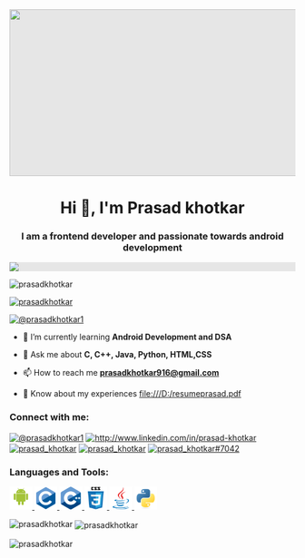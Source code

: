 <img style="display: block;-webkit-user-select: none;margin: auto;cursor: zoom-in;background-color: hsl(0, 0%, 90%);" src="file:///C:/Users/Hp/Downloads/app-development-banner_33099-1720.webp" width="981" height="294">
<h1 align="center">Hi 👋, I'm Prasad khotkar</h1>
<h3 align="center">I am a frontend developer and passionate towards android development</h3>
<img style="display: block;-webkit-user-select: none;margin: auto;background-color: hsl(0, 0%, 90%);" src="https://www.google.com/url?sa=i&url=https%3A%2F%2Fwww.freepik.com%2Ffree-vector%2Fapp-development-banner_5467426.htm&psig=AOvVaw2D1-Ev5zBGoOaVclvdIGZN&ust=1672650065472000&source=images&cd=vfe&ved=0CBAQjRxqFwoTCKj7hpqBpvwCFQAAAAAdAAAAABAE">

<p align="left"> <img src="https://komarev.com/ghpvc/?username=prasadkhotkar&label=Profile%20views&color=0e75b6&style=flat" alt="prasadkhotkar" /> </p>

<p align="left"> <a href="https://github.com/ryo-ma/github-profile-trophy"><img src="https://github-profile-trophy.vercel.app/?username=prasadkhotkar" alt="prasadkhotkar" /></a> </p>

<p align="left"> <a href="https://twitter.com/@prasadkhotkar1" target="blank"><img src="https://img.shields.io/twitter/follow/@prasadkhotkar1?logo=twitter&style=for-the-badge" alt="@prasadkhotkar1" /></a> </p>

- 🌱 I’m currently learning **Android Development and DSA**

- 💬 Ask me about **C, C++, Java, Python, HTML,CSS**

- 📫 How to reach me **prasadkhotkar916@gmail.com**

- 📄 Know about my experiences [file:///D:/resumeprasad.pdf](file:///D:/resumeprasad.pdf)

<h3 align="left">Connect with me:</h3>
<p align="left">
<a href="https://twitter.com/@prasadkhotkar1" target="blank"><img align="center" src="https://raw.githubusercontent.com/rahuldkjain/github-profile-readme-generator/master/src/images/icons/Social/twitter.svg" alt="@prasadkhotkar1" height="30" width="40" /></a>
<a href="https://linkedin.com/in/http://www.linkedin.com/in/prasad-khotkar" target="blank"><img align="center" src="https://raw.githubusercontent.com/rahuldkjain/github-profile-readme-generator/master/src/images/icons/Social/linked-in-alt.svg" alt="http://www.linkedin.com/in/prasad-khotkar" height="30" width="40" /></a>
<a href="https://instagram.com/prasad_khotkar" target="blank"><img align="center" src="https://raw.githubusercontent.com/rahuldkjain/github-profile-readme-generator/master/src/images/icons/Social/instagram.svg" alt="prasad_khotkar" height="30" width="40" /></a>
<a href="https://www.leetcode.com/prasad_khotkar" target="blank"><img align="center" src="https://raw.githubusercontent.com/rahuldkjain/github-profile-readme-generator/master/src/images/icons/Social/leet-code.svg" alt="prasad_khotkar" height="30" width="40" /></a>
<a href="https://discord.gg/prasad_khotkar#7042" target="blank"><img align="center" src="https://raw.githubusercontent.com/rahuldkjain/github-profile-readme-generator/master/src/images/icons/Social/discord.svg" alt="prasad_khotkar#7042" height="30" width="40" /></a>
</p>

<h3 align="left">Languages and Tools:</h3>
<p align="left"> <a href="https://developer.android.com" target="_blank" rel="noreferrer"> <img src="https://raw.githubusercontent.com/devicons/devicon/master/icons/android/android-original-wordmark.svg" alt="android" width="40" height="40"/> </a> <a href="https://www.cprogramming.com/" target="_blank" rel="noreferrer"> <img src="https://raw.githubusercontent.com/devicons/devicon/master/icons/c/c-original.svg" alt="c" width="40" height="40"/> </a> <a href="https://www.w3schools.com/cpp/" target="_blank" rel="noreferrer"> <img src="https://raw.githubusercontent.com/devicons/devicon/master/icons/cplusplus/cplusplus-original.svg" alt="cplusplus" width="40" height="40"/> </a> <a href="https://www.w3schools.com/css/" target="_blank" rel="noreferrer"> <img src="https://raw.githubusercontent.com/devicons/devicon/master/icons/css3/css3-original-wordmark.svg" alt="css3" width="40" height="40"/> </a> <a href="https://www.java.com" target="_blank" rel="noreferrer"> <img src="https://raw.githubusercontent.com/devicons/devicon/master/icons/java/java-original.svg" alt="java" width="40" height="40"/> </a> <a href="https://www.python.org" target="_blank" rel="noreferrer"> <img src="https://raw.githubusercontent.com/devicons/devicon/master/icons/python/python-original.svg" alt="python" width="40" height="40"/> </a> </p>

<p><img align="left" src="https://github-readme-stats.vercel.app/api/top-langs?username=prasadkhotkar&show_icons=true&locale=en&layout=compact" alt="prasadkhotkar" /></p>

<p>&nbsp;<img align="center" src="https://github-readme-stats.vercel.app/api?username=prasadkhotkar&show_icons=true&locale=en" alt="prasadkhotkar" /></p>

<p><img align="center" src="https://github-readme-streak-stats.herokuapp.com/?user=prasadkhotkar&" alt="prasadkhotkar" /></p>
